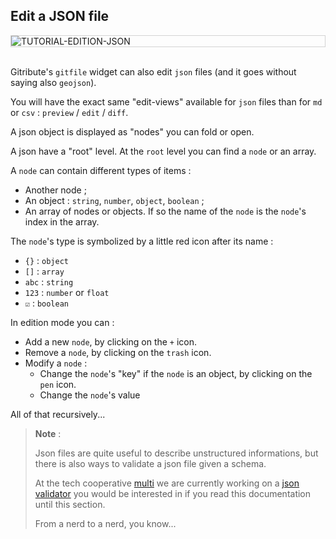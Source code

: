 ## Edit a JSON file

<div style="border: thin solid lightgrey;">
  <img
    alt="TUTORIAL-EDITION-JSON"
    src="https://raw.githubusercontent.com/multi-coop/gitribute-documentation-content/main/images/tutorial/edition-edit-json.png"
    />
</div>

<br> 

Gitribute's `gitfile` widget can also edit `json` files (and it goes without saying also `geojson`).

You will have the exact same "edit-views" available for `json` files than for `md` or `csv` : `preview` / `edit` / `diff`.

A json object is displayed as "nodes" you can fold or open.

A json have a "root" level. At the `root` level you can find a `node` or an array.

A `node` can contain different types of items :

- Another node ;
- An object : `string`, `number`, `object`, `boolean` ;
- An array of nodes or objects. If so the name of the `node` is the `node`'s index in the array.

The `node`'s type is symbolized by a little red icon after its name :

- `{}` : `object`
- `[]` : `array`
- `abc` : `string`
- `123` : `number` or `float`
- `☑️` : `boolean`

In edition mode you can : 

- Add a new `node`, by clicking on the `+` icon.
- Remove a `node`, by clicking on the `trash` icon.
- Modify a `node` :
  - Change the `node`'s "key" if the `node` is an object, by clicking on the `pen` icon.
  - Change the `node`'s value

All of that recursively...

> **Note** :
>
> Json files are quite useful to describe unstructured informations, but there is also ways to validate a json file given a schema. 
>
> At the tech cooperative [multi](https://multi.coop) we are currently working on a [json validator](https://git.opendatafrance.net/outillages/json-validator) you would be interested in if you read this documentation until this section.
>
> From a nerd to a nerd, you know...
